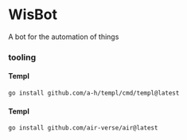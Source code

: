 
# WisBot

A bot for the automation of things

### tooling

#### Templ
```bash
go install github.com/a-h/templ/cmd/templ@latest
```

#### Templ
```bash
go install github.com/air-verse/air@latest
```
